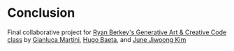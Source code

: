 # Conclusion

Final collaborative project for [Ryan Berkey's Generative Art &amp; Creative Code class](https://github.com/rybotron/wnm498genart_f14/wiki) by [Gianluca Martini](http://gianlucamartini.me/), [Hugo Baeta](http://hugobaeta.com), and [June Jiwoong Kim](http://junejk.com/)
